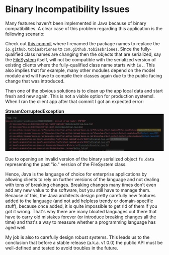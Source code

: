 <!-- Copyright (c) 2021 Tobias Briones. All rights reserved. -->
<!-- SPDX-License-Identifier: BSD-3-Clause -->
<!-- This file is part of https://github.com/tobiasbriones/cp-unah-mm545-distributed-text-file-system -->

# Binary Incompatibility Issues

Many features haven't been implemented in Java because of binary
compatibilities. A clear case of this problem regarding this application is the
following scenario:

Check out
[this commit](https://github.com/tobiasbriones/cp-unah-mm545-distributed-text-file-system/commit/4eb1ab7787f96720097075e52b6250c38606671c)
where I renamed the package names to replace the `io.github.tobiasbriones`
to `com.github.tobiasbriones`. Since the fully-qualified class names are
changing then the objects that are serialized, say
the [FileSystem](https://github.com/tobiasbriones/cp-unah-mm545-distributed-text-file-system/blob/v0.1.0/model/src/main/java/com/github/tobiasbriones/cp/rmifilesystem/model/io/node/FileSystem.java)
itself, will not be compatible with the serialized version of existing clients
where the fully-qualified class name starts with `io.`. This also implies that
for example, many other modules depend on the model module and will have to
compile their classes again due to the public facing change that was introduced.

Then one of the obvious solutions is to clean up the app local data and start
fresh and new again. This is not a viable option for production systems!. When I
ran the client app after that commit I got an expected error:

**StreamCorruptedException**
![StreamCorruptedException](./binary-incompatibility.png)

Due to opening an invalid version of the binary serialized object `fs.data`
representing the past "io." version of the FileSystem class.

Hence, Java is the language of choice for enterprise applications by allowing
clients to rely on further versions of the language and not dealing with tons of
breaking changes. Breaking changes many times don't even add any new value to
the software, but you still have to manage them. Because of this, the Java
architects design pretty carefully new features added to the language (and not
add helpless trendy or domain-specific stuff), because once added, it is quite
impossible to get rid of them if you got it wrong. That's why there are many
bloated languages out there that have to carry old mistakes forever (or
introduce breaking changes all the time) and that's a way to measure whether a
programming language has aged well.

My job is also to carefully design robust systems. This leads us to the
conclusion that before a stable release (a.k.a. v1.0.0) the public API must be
well-defined and tested to avoid troubles in the future.

